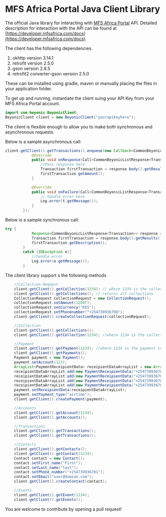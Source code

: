 # MFS Africa Portal Java Client Library
The official Java library for interacting with [MFS Africa Portal](http://mfsafrica.com) API.
Detailed description for interaction with the API can be found at [https://developer.mfsafrica.com/docs](https://developer.mfsafrica.com/docs).

The client has the following dependencies.

1. okhttp version 3.14.1
2. retrofit version 2.5.0
3. gson version 2.8.5
4. retrofit2 converter-gson version 2.5.0

These can be installed using gradle, maven or manually placing the files in your application folder.

To get up and running, instantiate the client suing your API Key from your MFS Africa Portal account.
```java
import com.beyonic.BeyonicClient;
BeyonicClient client = new BeyonicClient("yourapikeyhere");
```
The client is flexible enough to allow you to make both synchronous and asynchronous requests.

Below is a sample asynchronous call:
```java
client.getClient().getTransactions().enqueue(new Callback<CommonBeyonicListResponse<Transaction>>() {
            @Override
            public void onResponse(Call<CommonBeyonicListResponse<Transaction>> call, Response<CommonBeyonicListResponse<Transaction>> response) {
                //Pass response here
                Transaction firstTransaction = response.body().getResults().get(0);
                firstTransaction.getAmount();
            }

            @Override
            public void onFailure(Call<CommonBeyonicListResponse<Transaction>> call, Throwable t) {
                // handle error here
                Log.error(t.getMessage());
            }
        });
```

Below is a sample synchronous call:
```java
try {
            Response<CommonBeyonicListResponse<Transaction>> response = client.getClient().getTransactions().execute();
            Transaction firstTransaction = response.body().getResults().get(0);
            firstTransaction.getDescription();
        }
        catch (IOException e){
            //handle error
            Log.error(e.getMessage());
        }
```

The client library support s the following methods
```java
    //Collection Request
    client.getClient().getCollection(1234); // where 1234 is the collection id
    client.getClient().getCollections(); // returns all collections
    CollectionRequest collectionRequest = new CollectionRequest();
    collectionRequest.setAmount(1200F);
    collectionRequest.setCurrency("KES");
    collectionRequest.setPhonenumber("+254739936708");
    client.getClient().createCollectionRequest(collectionRequest);

    //Collection
    client.getClient().getCollections();
    client.getClient().getCollection(1234); //where 1234 is the collection id

    //Payment
    client.getClient().getPayment(1234); //where 1234 is the payment id
    client.getClient().getPayments();
    Payment payment = new Payment();
    payment.setAccount(123);
    ArrayList<PaymentReceipientData> receipientDataArrayList = new ArrayList<>();
    receipientDataArrayList.add(new PaymentReceipientData("+254739936701", "First", "Payee", "Description One", 45));
    receipientDataArrayList.add(new PaymentReceipientData("+254739936702", "Second", "Payee", "Description Two", 75));
    receipientDataArrayList.add(new PaymentReceipientData("+254739936703", "Third", "Payee", "Description", 85));
    receipientDataArrayList.add(new PaymentReceipientData("+254739936704", "Fourth", "Payee", "Description", 15));
    payment.setReceipientData(receipientDataArrayList);
    payment.setPayment_type("airtime");
    client.getClient().createPayment(payment);

    //Accounts
    client.getClient().getAccount(1234);
    client.getClient().getAccounts();

    //Transactions
    client.getClient().getTransactions();
    client.getClient().getTransactions();

    //Contacts
    client.getClient().getContacts();
    client.getClient().getContact(1234);
    Contact contact = new Contact();
    contact.setFirst_name("First");
    contact.setLast_name("last");
    contact.setPhone_number("+254739936701");
    contact.setEmail("user@domian.com");
    client.getClient().createContact(contact);

    //Events
    client.getClient().getEvent(1234);
    client.getClient().getEvents();
```

You are welcome to contribute by opening a pull request!
